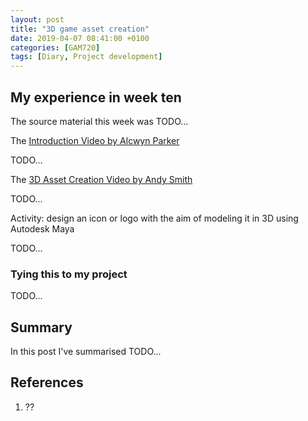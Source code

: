 ```yaml
---
layout: post
title: "3D game asset creation"
date: 2019-04-07 08:41:00 +0100
categories: [GAM720]
tags: [Diary, Project development]
---
```


## My experience in week ten

The source material this week was TODO...

The [Introduction Video by Alcwyn Parker](https://falmouthflexible.instructure.com/courses/296/pages/week-10-introduction?module_item_id=19121)

TODO...

The [3D Asset Creation Video by Andy Smith](https://falmouthflexible.instructure.com/courses/296/pages/week-10-3d-asset-creation?module_item_id=19125)

TODO...

Activity: design an icon or logo with the aim of modeling it in 3D using Autodesk Maya

TODO...

### Tying this to my project

TODO...

## Summary

In this post I've summarised TODO...

## References

1. ??
